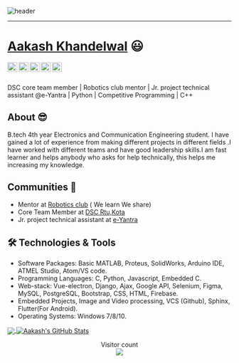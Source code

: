 ![header](https://capsule-render.vercel.app/api?type=wave&color=gradient&height=240&section=header&text=Hi%20there%20👋&fontColor=d6ace6&fontSize=90)
___
 # <a href="https://www.linkedin.com/in/aakash-khandelwal-a700ab172/">Aakash Khandelwal</a> :smiley:
 
<a href="https://www.linkedin.com/in/aakash-khandelwal-a700ab172/">
  <img align="left" alt="Aakash Khandelwal LinkedIn" width="22px" src="https://cdn.jsdelivr.net/npm/simple-icons@v3/icons/linkedin.svg" />
</a>
<a href="https://github.com/aakash1234567">
  <img align="left" alt="Aakash's Github" width="22px" src="https://cdn.jsdelivr.net/npm/simple-icons@v3/icons/github.svg" />
</a>
<a href="https://www.facebook.com/aakash.khandelwal.7399/">
  <img align="left" alt="Aakash's Facebook" width="22px" src="https://cdn.jsdelivr.net/npm/simple-icons@v3/icons/facebook.svg" />
</a>
<a href="https://www.codechef.com/users/aakash_20">
  <img align="left" alt="Aakash's Codechef" width="22px" src="https://cdn.jsdelivr.net/npm/simple-icons@3.12.1/icons/codechef.svg" />
</a>
<a href="https://www.hackerrank.com/Aakashkhandelwa1">
  <img align="left" alt="Aakash's HackerRank" width="22px" src="https://cdn.jsdelivr.net/npm/simple-icons@3.12.1/icons/hackerrank.svg" />
</a>
<br/>
<br/>

DSC core team member | Robotics club mentor | Jr. project technical assistant @e-Yantra | Python | Competitive Programming | C++ 
## About :sunglasses:
B.tech 4th year Electronics and Communication Engineering student. I have gained a lot of experience from making different projects in different fields .I have worked with different teams and have good leadership skills.I am fast learner and helps anybody who asks for help technically, this helps me increasing my knowledge.

## Communities :dancers:
- Mentor at [Robotics club](https://roboclubrtu.com/) ( We learn We share)
- Core Team Member at [DSC Rtu,Kota](*.*)
- Jr. project technical assistant at [e-Yantra](https://www.e-yantra.org/)

## 🛠️ Technologies & Tools
- Software Packages: Basic MATLAB, Proteus, SolidWorks, Arduino IDE, ATMEL Studio, Atom/VS code. 
- Programming Languages: C, Python, Javascript, Embedded C. 
- Web-stack: Vue-electron, Django, Ajax, Google API, Selenium, Figma, MySQL, PostgreSQL, Bootstrap, CSS, HTML, Firebase. 
- Embedded Projects, Image and Video processing, VCS (Github), Sphinx, Flutter(For Android).  
- Operating Systems: Windows 7/8/10.  

<a href="https://github.com/aakash1234567" >
  <img align="center" src="https://github-readme-stats.vercel.app/api/top-langs/?username=aakash1234567&layout=compact&count_private=true" />
</a>
<a href="https://github.com/aakash1234567/github-readme-stats">
  <img align="center"  src="https://github-readme-stats.vercel.app/api?username=aakash1234567&&show_icons=true&theme=radical&line_height=27&v=5&count_private=true" alt="Aakash's GitHub Stats" />
</a>
<p align="center"> 
  Visitor count<br>
  <img src="https://profile-counter.glitch.me/aakash1234567/count.svg" />
</p>


<!--
**aakash1234567/aakash1234567** is a ✨ _special_ ✨ repository because its `README.md` (this file) appears on your GitHub profile.

Here are some ideas to get you started:

- 🔭 I’m currently working on ...
- 🌱 I’m currently learning ...
- 👯 I’m looking to collaborate on ...
- 🤔 I’m looking for help with ...
- 💬 Ask me about ...
- 📫 How to reach me: ...
- 😄 Pronouns: ...
- ⚡ Fun fact: ...
-->
